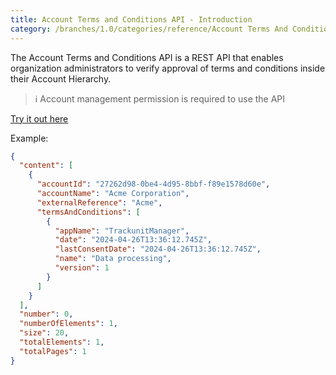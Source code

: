 ```yaml
---
title: Account Terms and Conditions API - Introduction
category: /branches/1.0/categories/reference/Account Terms And Conditions
---
```

The Account Terms and Conditions API is a REST API that enables organization administrators to verify approval of terms and conditions inside their Account Hierarchy.

> ℹ️ Account management permission is required to use the API

[Try it out here](ref:gettermsandconditions)

Example:
```json
{
  "content": [
    {
      "accountId": "27262d98-0be4-4d95-8bbf-f89e1578d60e",
      "accountName": "Acme Corporation",
      "externalReference": "Acme",
      "termsAndConditions": [
        {
          "appName": "TrackunitManager",
          "date": "2024-04-26T13:36:12.745Z",
          "lastConsentDate": "2024-04-26T13:36:12.745Z",
          "name": "Data processing",
          "version": 1
        }
      ]
    }
  ],
  "number": 0,
  "numberOfElements": 1,
  "size": 20,
  "totalElements": 1,
  "totalPages": 1
}
```
